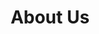 ---
title : "About Us"
description : "this is meta description"
layout : "about"
draft : false

################## Mission ###############
mission:
  enable : true
  title : "Our mission is to **empower businesses With Tools**"
  image : "images/about/02.jpg"
  content : "Lorem ipsum dolor sit amet, consetetur sadipscing elitr, sed diam nonumy eirmod tempor invidunt ut labore et dolore magna aliquyam erat sed. At vero eos et accusam et justo duo dolores"
  bulletpoints:
  - "Habit building in essential steps choose habit Good Things"
  - "Get an overview of Habit Calendars admiral general."
  - "Start building habit with Habitify on platform to new"

################## Funfacts ###############
funfacts:
  enable : true
  funfacts_item:
  - name : "Launched in April of"
    count : "2015"
    extension : ""
    
  - name : "Our product powers"
    count : "1000"
    extension : "+"
    
  - name : "served customers"
    count : "15"
    extension : "M+"
    
  - name : "Made by hand in"
    count : "250"
    extension : "+"


################## vision ###############
vision:
  enable : true
  title : "What Are The Main **Vision Of Company?**"
  image : "images/about/03.jpg"
  content : "Lorem ipsum dolor sit amet, consetetur sadipscing elitr, sed diam nonumy eirmod tempor invidunt
          ut labore et dolore magna aliquyam erat sed. At vero eos et accusam et justo duo dolores et ea rebum. Stet
          clita kasd gubergren, no sea takimata sanctus est Lorem ipsum dolor sit amet orem ipsum dolor sit amet"


############### Featured testimonial ###############
featured_testimonial:
  enable : true
  name : "Marsh Angela Costa"
  designation : "CEO, Trello"
  quote : "“Copper gives us the ease to have people hop in where they need to, to get to a customer resolution really quickly.”"
  image : "images/testimonials/01.jpg"
  video:
    enable : true
    video_embed_link : "https://www.youtube.com/embed/dyZcRRWiuuw"
---
